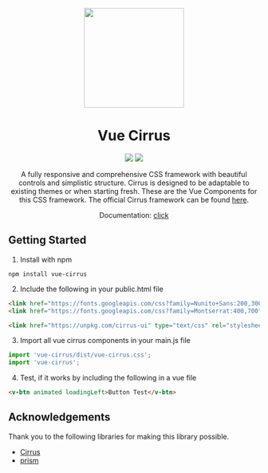 
<p align="center"><img src="https://i.imgur.com/Jwu0XrO.png" width="200"></p>
<h1 align="center">Vue Cirrus</h1>

<p align="center">
  <a href="https://www.npmjs.com/package/vue-cirrus"><img src="https://badge.fury.io/js/vue-cirrus.svg"></a>
  <a href="https://opensource.org/licenses/MIT"><img src="https://img.shields.io/github/license/FlorianWoelki/vue-cirrus.svg"></a>
</p>

<p align="center">
A fully responsive and comprehensive CSS framework with beautiful controls and simplistic structure. Cirrus is designed to be adaptable to existing themes or when starting fresh. These are the Vue Components for this CSS framework. The official Cirrus framework can be found <a href="https://github.com/Spiderpig86/Cirrus">here</a>.
</p>
<p align="center">Documentation: <a href="https://florianwoelki.github.io/vue-cirrus/#/">click</a></p>

## Getting Started
1. Install with npm
```
npm install vue-cirrus
```
2. Include the following in your public.html file
```html
<link href="https://fonts.googleapis.com/css?family=Nunito+Sans:200,300,400,600,700" rel="stylesheet">
<link href="https://fonts.googleapis.com/css?family=Montserrat:400,700" rel="stylesheet">

<link href="https://unpkg.com/cirrus-ui" type="text/css" rel="stylesheet" />
```
3. Import all vue cirrus components in your main.js file
```javascript
import 'vue-cirrus/dist/vue-cirrus.css';
import 'vue-cirrus';
```
4. Test, if it works by including the following in a vue file
```html
<v-btn animated loadingLeft>Button Test</v-btn>
```

## Acknowledgements
Thank you to the following libraries for making this library possible.
- [Cirrus](https://spiderpig86.github.io/Cirrus/)
- [prism](https://prismjs.com/)